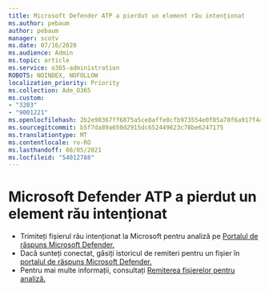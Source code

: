 ```yaml
---
title: Microsoft Defender ATP a pierdut un element rău intenționat
ms.author: pebaum
author: pebaum
manager: scotv
ms.date: 07/16/2020
ms.audience: Admin
ms.topic: article
ms.service: o365-administration
ROBOTS: NOINDEX, NOFOLLOW
localization_priority: Priority
ms.collection: Adm_O365
ms.custom:
- "3203"
- "9001221"
ms.openlocfilehash: 2b2e90367ff6875a5ce8affe0cfb973554e0f85a78f6a917f4c520640018ac93
ms.sourcegitcommit: b5f7da89a650d2915dc652449623c78be6247175
ms.translationtype: MT
ms.contentlocale: ro-RO
ms.lasthandoff: 08/05/2021
ms.locfileid: "54012788"
---
```

# <a name="microsoft-defender-atp-missed-a-malicious-item"></a>Microsoft Defender ATP a pierdut un element rău intenționat

- Trimiteți fișierul rău intenționat la Microsoft pentru analiză pe [Portalul de răspuns Microsoft Defender.](https://www.microsoft.com/wdsi/filesubmission/) 
- Dacă sunteți conectat, găsiți istoricul de remiteri pentru un fișier în [portalul de răspuns Microsoft Defender.](https://www.microsoft.com/wdsi/submissionhistory)
- Pentru mai multe informații, consultați [Remiterea fișierelor pentru analiză.](/windows/security/threat-protection/intelligence/submission-guide)